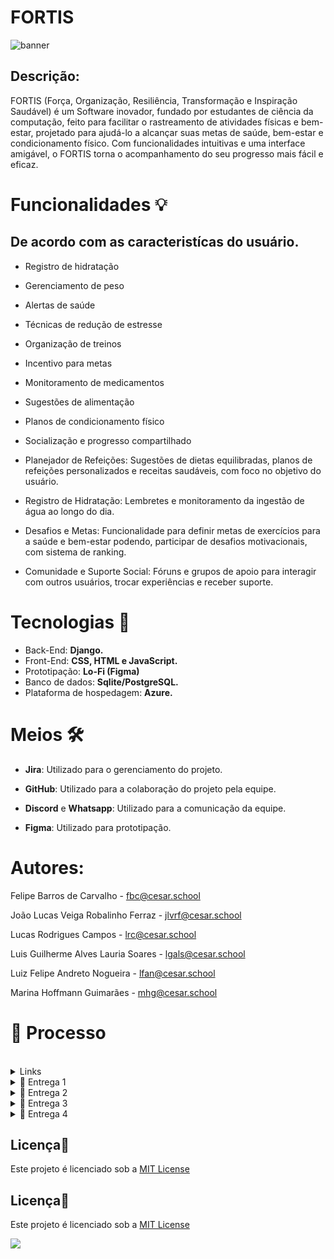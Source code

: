 # FORTIS

![banner](https://github.com/user-attachments/assets/759240ee-e3f1-4af8-9e58-f626e634feb3)

## Descrição:

FORTIS (Força, Organização, Resiliência, Transformação e Inspiração Saudável) é um Software inovador, fundado por estudantes de ciência da computação, feito para facilitar o rastreamento de atividades físicas e bem-estar, projetado para ajudá-lo a alcançar suas metas de saúde, bem-estar e condicionamento físico. Com funcionalidades intuitivas e uma interface amigável, o FORTIS torna o acompanhamento do seu progresso mais fácil e eficaz.

# Funcionalidades 💡
## De acordo com as caracteristícas do usuário.

- Registro de hidratação
- Gerenciamento de peso
- Alertas de saúde
- Técnicas de redução de estresse
- Organização de treinos
- Incentivo para metas
- Monitoramento de medicamentos
- Sugestões de alimentação
- Planos de condicionamento físico
- Socialização e progresso compartilhado
  
- Planejador de Refeições: Sugestões de dietas equilibradas, planos de refeições personalizados e receitas saudáveis, com foco no objetivo do usuário.

- Registro de Hidratação: Lembretes e monitoramento da ingestão de água ao longo do dia.

- Desafios e Metas: Funcionalidade para definir metas de exercícios para a saúde e bem-estar podendo, participar de desafios motivacionais, com sistema de ranking.

- Comunidade e Suporte Social: Fóruns e grupos de apoio para interagir com outros usuários, trocar experiências e receber suporte.

# Tecnologias 👾

- Back-End: **Django.** 
- Front-End: **CSS, HTML e JavaScript.**
- Prototipação: **Lo-Fi (Figma)**
- Banco de dados: **Sqlite/PostgreSQL.**
- Plataforma de hospedagem: **Azure.**

# Meios 🛠

- **Jira**: Utilizado para o gerenciamento do projeto.
- **GitHub**: Utilizado para a colaboração do projeto pela equipe.
- **Discord** e **Whatsapp**: Utilizado para a comunicação da equipe.

- **Figma**: Utilizado para prototipação.

# Autores:

Felipe Barros de Carvalho - fbc@cesar.school

João Lucas Veiga Robalinho Ferraz - jlvrf@cesar.school

Lucas Rodrigues Campos - lrc@cesar.school

Luis Guilherme Alves Lauria Soares - lgals@cesar.school

Luiz Felipe Andreto Nogueira - lfan@cesar.school

Marina Hoffmann Guimarães - mhg@cesar.school

# 🔨 Processo
<br>

<details>
<summary>Links</summary>
<br>
<p style="text-align: center; text-decoration: none;">
  <a href="https://cesar-team-mvy0zfzu.atlassian.net/jira/software/projects/SCRUM/boards/1" style="text-decoration: none;">
    <span>🔗 Jira</span>
  </a>
</p>
<p style="text-align: center; text-decoration: none;">
  <a href="https://www.figma.com/design/Vo7Jd6HeI0TCrXF3rnj5kF/FORTIS?node-id=0-1&t=AL28ZR4ofulLp0Oe-1" style="text-decoration: none;">
    <span>🔗 Figma</span>
  </a>
</p>
</details>

<details>
<summary>📧 Entrega 1</summary>

<br>

### 📄 Jira Backlog

  <img src="https://github.com/user-attachments/assets/79e0bcd9-bda3-42ff-96be-403f839acebc" alt="Repository Size">

<br>

### 📄 Jira Board 

  <img src="https://github.com/user-attachments/assets/b70c943d-c53d-4f7c-a3f6-7094c42383ee" alt="Repository Size">

<br>

### 📄 Prototipação Lo-Fi

<p style="text-align: center; text-decoration: none;">
  <a href="https://www.figma.com/design/Vo7Jd6HeI0TCrXF3rnj5kF/FORTIS?node-id=0-1&t=AL28ZR4ofulLp0Oe-1" style="text-decoration: none;">
    <span>🔗 Figma</span>
  </a>
</p>

<br>

### 🎥 Screencast do Protótipo

<p style="text-align: center; text-decoration: none;">
  <a href="https://www.youtube.com/watch?v=jbUr2RtJgOg" style="text-decoration: none;">
    <span>🔗 Screencast do protótipo Lo-Fi (1)</span>
  </a>
</p>

<br>
</details>

<details>
<summary>📧 Entrega 2</summary>

<br>

### 📄 Jira Backlog

  <img src="https://github.com/user-attachments/assets/fe560be9-f2c4-46d9-9b24-1e2372f760df" alt="Repository Size">
  <br>

### 📄 Jira sprint 2 

  <img src="https://github.com/user-attachments/assets/65b4f820-fdff-4e0d-9c93-7a1e5b9e3b0e" alt="Repository Size">

<br>
<br>

### 🎥 Screencast do sistema

<p style="text-align: center; text-decoration: none;">
  <a href="https://www.youtube.com/watch?v=F6OezYXLEes" style="text-decoration: none;">
    <span>🔗 Screencast do uso do sistema</span>
  </a>
</p>

<br>
</details>


<details>
<summary>📧 Entrega 3</summary>
  
### 📄 Jira sprint 3 

  <img src="https://github.com/user-attachments/assets/07027a78-5846-4855-b287-03cf1548da47" alt="Repository Size">
  <br>
  <img src="https://github.com/user-attachments/assets/13531bf4-e9d0-4938-8df4-eaeb176ee839" alt="Repository Size">
  <br>
  <img src="https://github.com/user-attachments/assets/4dd4cf12-5e07-4f6d-8437-a95dae71c54e" alt="Repository Size">
  <br>
  
  ### 📄 Jira Backlog

  <img src="https://github.com/user-attachments/assets/123d5bfe-9b32-499d-b73c-00f9c18e6966" alt="Repository Size">
  <br>
  
  ### 🎥 Screencast do protótipo

<p style="text-align: center; text-decoration: none;">
  <a href="https://youtu.be/oEApqhxcVEI" style="text-decoration: none;">
    <span>🔗 Screencast do FIGMA</span>
  </a>
</p>

<br>
  
  ### 📄 Prototipação Lo-Fi

<p style="text-align: center; text-decoration: none;">
  <a href="https://www.figma.com/design/Vo7Jd6HeI0TCrXF3rnj5kF/FORTIS?node-id=0-1&t=AL28ZR4ofulLp0Oe-1" style="text-decoration: none;">
    <span>🔗 Figma</span>
  </a>
</p>

<br>

### 🎥 Screencast

<p style="text-align: center; text-decoration: none;">
  <a href="https://youtu.be/vZGONPy42iQ" style="text-decoration: none;">
    <span>🔗 Screencast com ênfase nas novas histórias</span>
  </a>
</p>

<br>

### 🎥 Screencast dos testes automatizados

<p style="text-align: center; text-decoration: none;">
  <a href="https://youtu.be/vZGONPy42iQ" style="text-decoration: none;">
    <span>🔗 Screencast no cypress</span>
  </a>
</p>
  
<br>

### Link da Azure

<p style="text-align: center; text-decoration: none;">
  <a href="http://fortisapp.azurewebsites.net/" style="text-decoration: none;">
    <span>🔗 Link </span>
  </a>
</p>
  

<br>
  
</details>

<details>
<summary>📧 Entrega 4</summary>
</details>

## Licença📃
Este projeto é licenciado sob a [MIT License](https://opensource.org/licenses/MIT)

## Licença📃
Este projeto é licenciado sob a [MIT License](https://opensource.org/licenses/MIT) 

[![](https://img.shields.io/github/license/sourcerer-io/hall-of-fame.svg?colorB=ff0000)](https://github.com/sourcerer-io/hall-of-fame/blob/master/LICENSE.md)
